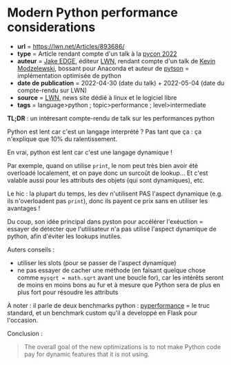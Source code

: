 # Modern Python performance considerations

- **url** = https://lwn.net/Articles/893686/
- **type** = Article rendant compte d'un talk à la [pycon 2022](https://us.pycon.org/2022/schedule/presentation/37/)
- **auteur** = [Jake EDGE](https://www.ukuug.org/bios+profiles/JEdge.shtml), éditeur [LWN](https://lwn.net/), rendant compte d'un talk de [Kevin Modzelewski](https://us.pycon.org/2022/speaker/profile/40/), bossant pour Anaconda et auteur de [pytson](https://www.pyston.org/) = implémentation optimisée de python
- **date de publication** = 2022-04-30 (date du talk) + 2022-05-04 (date du compte-rendu sur LWN)
- **source** = [LWN](https://lwn.net/), news site dédié à linux et le logiciel libre
- **tags** = language>python ; topic>performance ; level>intermediate


**TL;DR** : un intéresant compte-rendu de talk sur les performances python

Python est lent car c'est un langage interprété ? Pas tant que ça : ça n'explique que 10% du ralentissement.

En vrai, python est lent car c'est une langage dynamique !

Par exemple, quand on utilise `print`, le nom peut très bien avoir été overloadé localement, et on paye donc un surcoût de lookup... Et c'est valable aussi pour les attributs des objets (qui sont dynamiques), etc.

Le hic : la plupart du temps, les dev n'utilisent PAS l'aspect dynamique (e.g. ils n'overloadent pas `print`), donc ils payent ce prix sans en utiliser les avantages !

Du coup, son idée principal dans pyston pour accélérer l'exéuction = essayer de détecter que l'utilisateur n'a pas utilisé l'aspect dynamique de python, afin d'éviter les lookups inutiles.

Auters conseils :

- utiliser les slots (pour se passer de l'aspect dynamique)
- ne pas essayer de cacher une méthode (en faisant quelque chose comme `mysqrt = math.sqrt` avant une boucle for), car les intérêts seront de moins en moins bons au fur et à mesure que Python sera de plus en plus fort pour résoudre les attributs

À noter : il parle de deux benchmarks python : [pyperformance](https://pyperformance.readthedocs.io/) = le truc standard, et un benchmark custom qu'il a developpé en Flask pour l'occasion.

Conclusion :

> The overall goal of the new optimizations is to not make Python code pay for dynamic features that it is not using. 
